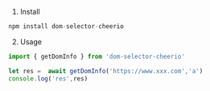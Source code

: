 
1. Install
  

```javascript
npm install dom-selector-cheerio
```

2. Usage
  

```javascript
import { getDomInfo } from 'dom-selector-cheerio'

let res =  await getDomInfo('https://www.xxx.com','a')
console.log('res',res)

```

